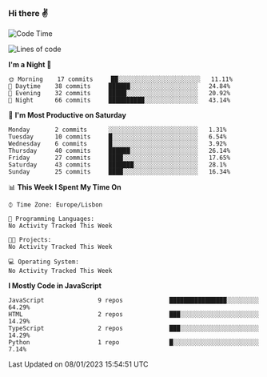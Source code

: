 ### Hi there :v:

<!--
**eusebioaddsilva/eusebioaddsilva** is a ✨ _special_ ✨ repository because its `README.md` (this file) appears on your GitHub profile.

<!--START_SECTION:waka-->
![Code Time](http://img.shields.io/badge/Code%20Time-35%20hrs%2012%20mins-blue)

![Lines of code](https://img.shields.io/badge/From%20Hello%20World%20I%27ve%20Written-650%20Thousand%20lines%20of%20code-blue)

**I'm a Night 🦉** 

```text
🌞 Morning    17 commits     ██░░░░░░░░░░░░░░░░░░░░░░░   11.11% 
🌆 Daytime    38 commits     ██████░░░░░░░░░░░░░░░░░░░   24.84% 
🌃 Evening    32 commits     █████░░░░░░░░░░░░░░░░░░░░   20.92% 
🌙 Night      66 commits     ██████████░░░░░░░░░░░░░░░   43.14%

```
📅 **I'm Most Productive on Saturday** 

```text
Monday       2 commits      ░░░░░░░░░░░░░░░░░░░░░░░░░   1.31% 
Tuesday      10 commits     █░░░░░░░░░░░░░░░░░░░░░░░░   6.54% 
Wednesday    6 commits      █░░░░░░░░░░░░░░░░░░░░░░░░   3.92% 
Thursday     40 commits     ██████░░░░░░░░░░░░░░░░░░░   26.14% 
Friday       27 commits     ████░░░░░░░░░░░░░░░░░░░░░   17.65% 
Saturday     43 commits     ███████░░░░░░░░░░░░░░░░░░   28.1% 
Sunday       25 commits     ████░░░░░░░░░░░░░░░░░░░░░   16.34%

```


📊 **This Week I Spent My Time On** 

```text
⌚︎ Time Zone: Europe/Lisbon

💬 Programming Languages: 
No Activity Tracked This Week

🐱‍💻 Projects: 
No Activity Tracked This Week

💻 Operating System: 
No Activity Tracked This Week

```

**I Mostly Code in JavaScript** 

```text
JavaScript               9 repos             ████████████████░░░░░░░░░   64.29% 
HTML                     2 repos             ███░░░░░░░░░░░░░░░░░░░░░░   14.29% 
TypeScript               2 repos             ███░░░░░░░░░░░░░░░░░░░░░░   14.29% 
Python                   1 repo              █░░░░░░░░░░░░░░░░░░░░░░░░   7.14%

```



 Last Updated on 08/01/2023 15:54:51 UTC
<!--END_SECTION:waka-->
